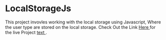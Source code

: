 # LocalStorageJs
This project invovles working with the local storage using Javascript, Where the user type are stored on the local storage.
Check Out the Link <a href=" " > Here </a> for the live Project <a href=”https://sammking120.github.io/LocalStorageJs/”> text </a>.
